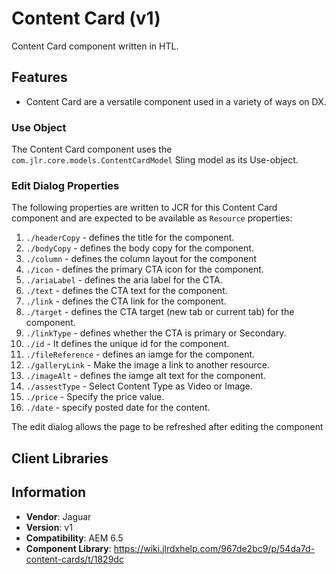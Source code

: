 <!-- Jaguar Component -->
Content Card (v1)
====
Content Card component written in HTL.

## Features

* Content Card are a versatile component used in a variety of ways on DX.

### Use Object
The Content Card component uses the `com.jlr.core.models.ContentCardModel` Sling model as its Use-object.

### Edit Dialog Properties
The following properties are written to JCR for this Content Card component and are expected to be available as `Resource` properties:

1. `./headerCopy` - defines the title for the component.
2. `./bodyCopy` - defines the body copy for the component.
3. `./column` - defines the column layout for the component
4. `./icon` - defines the primary CTA icon for the component.
5. `./ariaLabel` - defines the aria label for the CTA.
6. `./text` - defines the CTA text for the component.
7. `./link` - defines the CTA link for the component.
8. `./target` - defines the CTA target (new tab or current tab) for the component.
9. `./linkType` - defines whether the CTA is primary or Secondary.
10. `./id` - It defines the unique id for the component.
11. `./fileReference` - defines an iamge for the component.
12. `./galleryLink` - Make the image a link to another resource.
13. `./imageAlt` - defines the iamge alt text for the component.
14. `./assestType` -  Select Content Type as Video or Image.
15. `./price` - Specify the price value.
16. `./date` - specify posted date for the content.


The edit dialog allows the page to be refreshed after editing the component

## Client Libraries


## Information
* **Vendor**: Jaguar
* **Version**: v1
* **Compatibility**: AEM 6.5
* **Component Library**: https://wiki.jlrdxhelp.com/967de2bc9/p/54da7d-content-cards/t/1829dc
